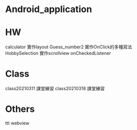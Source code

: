 # Android_application

# HW
calculator 實作layout
Guess_number2 實作OnClick的多種寫法
HobbySelection 實作scrollview onCheckedListener

# Class
class20210311 課堂練習
class20210318 課堂練習

# Others
ttt webview